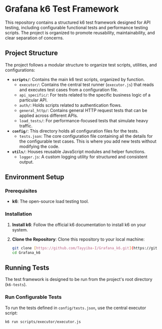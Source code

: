 # Grafana k6 Test Framework

This repository contains a structured k6 test framework designed for API testing, including configurable functional tests and performance testing scripts. The project is organized to promote reusability, maintainability, and clear separation of concerns.

## Project Structure

The project follows a modular structure to organize test scripts, utilities, and configurations:
* **`scripts/`**: Contains the main k6 test scripts, organized by function.
    * `executor/`: Contains the central test runner (`executor.js`) that reads and executes test cases from a configuration file.
    * `api_specific/`: For tests related to the specific business logic of a particular API.
    * `auth/`: Holds scripts related to authentication flows.
    * `general_http/`: Contains general HTTP request tests that can be applied across different APIs.
    * `load_tests/`: For performance-focused tests that simulate heavy traffic.
* **`config/`**: This directory holds all configuration files for the tests.
    * `tests.json`: The core configuration file containing all the details for the configurable test cases. This is where you add new tests without modifying the code.
* **`utils/`**: Houses reusable JavaScript modules and helper functions.
    * `logger.js`: A custom logging utility for structured and consistent output.

## Environment Setup

### Prerequisites

* **k6**: The open-source load testing tool.

### Installation

1.  **Install k6**: Follow the official k6 documentation to install k6 on your system.
2.  **Clone the Repository**: Clone this repository to your local machine:

    ```bash
    git clone [https://github.com/Tayyiba-I/Grafana_k6.git](https://github.com/Tayyiba-I/Grafana_k6.git)
    cd Grafana_k6
    ```

## Running Tests

The test framework is designed to be run from the project's root directory (`k6-tests`).

### Run Configurable Tests

To run the tests defined in `config/tests.json`, use the central executor script:

```bash
k6 run scripts/executor/executor.js
